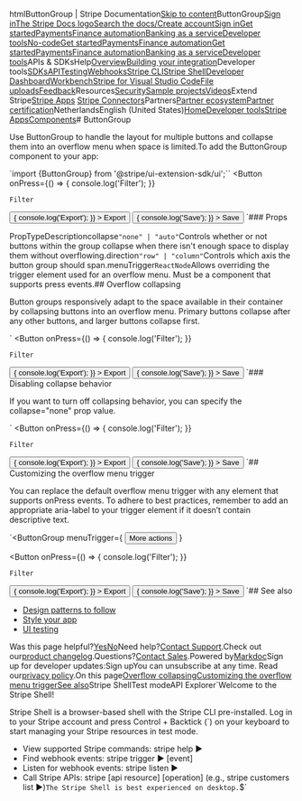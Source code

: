 htmlButtonGroup | Stripe Documentation[Skip to content](#main-content)ButtonGroup[Sign in](https://dashboard.stripe.com/login?redirect=https%3A%2F%2Fdocs.stripe.com%2Fstripe-apps%2Fcomponents%2Fbuttongroup)[The Stripe Docs logo](/)[Search the docs/](#)[Create account](https://dashboard.stripe.com/register)[Sign in](https://dashboard.stripe.com/login?redirect=https%3A%2F%2Fdocs.stripe.com%2Fstripe-apps%2Fcomponents%2Fbuttongroup)[Get started](/get-started)[Payments](/payments)[Finance automation](/finance-automation)[Banking as a service](/financial-services)[Developer tools](/development)[No-code](/no-code)[Get started](/get-started)[Payments](/payments)[Finance automation](/finance-automation)[](#)[Get started](/get-started)[Payments](/payments)[Finance automation](/finance-automation)[Banking as a service](/financial-services)[Developer tools](/development)[](#)APIs & SDKsHelp[Overview](/docs/development)[Building your integration](#)Developer tools[SDKs](#)[API](#)[Testing](#)[Webhooks](#)[Stripe CLI](#)[Stripe Shell](#)[Developer Dashboard](#)[Workbench](#)[Stripe for Visual Studio Code](/docs/stripe-vscode)[File uploads](/docs/file-upload)[Feedback](/docs/dev-tools-csat)Resources[Security](#)[Sample projects](#)[Videos](#)Extend Stripe[Stripe Apps](#)
[Stripe Connectors](#)Partners[Partner ecosystem](/docs/partners)[Partner certification](/docs/partners/training-and-certification)NetherlandsEnglish (United States)[](#)[](#)[Home](/docs)[Developer tools](/docs/development)[Stripe Apps](/docs/stripe-apps)[Components](/docs/stripe-apps/components)# ButtonGroup

Use ButtonGroup to handle the layout for multiple buttons and collapse them into an overflow menu when space is limited.To add the ButtonGroup component to your app:

`import {ButtonGroup} from '@stripe/ui-extension-sdk/ui';``<ButtonGroup>
  <Button
    onPress={() => {
      console.log('Filter');
    }}
  >
    Filter
  </Button>
  <Button
    onPress={() => {
      console.log('Export');
    }}
  >
    Export
  </Button>
  <Button type="primary"
    onPress={() => {
      console.log('Save');
    }}
  >
    Save
  </Button>
</ButtonGroup>`### Props

PropTypeDescriptioncollapse`"none" | "auto"`Controls whether or not buttons within the group collapse when there isn't enough space to display them without overflowing.direction`"row" | "column"`Controls which axis the button group should span.menuTrigger`ReactNode`Allows overriding the trigger element used for an overflow menu. Must be a component that supports press events.## Overflow collapsing

Button groups responsively adapt to the space available in their container by collapsing buttons into an overflow menu. Primary buttons collapse after any other buttons, and larger buttons collapse first.

`<ButtonGroup>
  <Button
    onPress={() => {
      console.log('Filter');
    }}
  >
    Filter
  </Button>
  <Button
    onPress={() => {
      console.log('Export');
    }}
  >
    Export
  </Button>
  <Button type="primary"
    onPress={() => {
      console.log('Save');
    }}
  >
    Save
  </Button>
</ButtonGroup>`### Disabling collapse behavior

If you want to turn off collapsing behavior, you can specify the collapse="none" prop value.

`<ButtonGroup collapse="none">
  <Button
    onPress={() => {
      console.log('Filter');
    }}
  >
    Filter
  </Button>
  <Button
    onPress={() => {
      console.log('Export');
    }}
  >
    Export
  </Button>
  <Button type="primary"
    onPress={() => {
      console.log('Save');
    }}
  >
    Save
  </Button>
</ButtonGroup>`## Customizing the overflow menu trigger

You can replace the default overflow menu trigger with any element that supports onPress events. To adhere to best practices, remember to add an appropriate aria-label to your trigger element if it doesn’t contain descriptive text.

`<ButtonGroup
  menuTrigger={
    <Button>More actions</Button>
  }
>
  <Button
    onPress={() => {
      console.log('Filter');
    }}
  >
    Filter
  </Button>
  <Button
    onPress={() => {
      console.log('Export');
    }}
  >
    Export
  </Button>
  <Button
    type="primary"
    onPress={() => {
      console.log('Save');
    }}
  >
    Save
  </Button>
</ButtonGroup>`## See also

- [Design patterns to follow](/stripe-apps/patterns)
- [Style your app](/stripe-apps/style)
- [UI testing](/stripe-apps/ui-testing)

Was this page helpful?[Yes](#)[No](#)Need help?[Contact Support](https://support.stripe.com/).Check out our[product changelog](https://stripe.com/blog/changelog).Questions?[Contact Sales](https://stripe.com/contact/sales).Powered by[Markdoc](https://markdoc.dev)Sign up for developer updates:Sign upYou can unsubscribe at any time. Read our[privacy policy](https://stripe.com/privacy).On this page[Overflow collapsing](#collapse-button-groups)[Customizing the overflow menu trigger](#customizing-overflow-trigger)[See also](#see-also)Stripe ShellTest modeAPI Explorer[](https://stripe.com/docs/stripe-cli#install)`Welcome to the Stripe Shell!

Stripe Shell is a browser-based shell with the Stripe CLI pre-installed. Log in to your
Stripe account and press Control + Backtick (`) on your keyboard to start managing your Stripe
resources in test mode.

- View supported Stripe commands: stripe help ▶️
- Find webhook events: stripe trigger ▶️ [event]
- Listen for webhook events: stripe listen ▶
- Call Stripe APIs: stripe [api resource] [operation] (e.g., stripe customers list ▶️)`The Stripe Shell is best experienced on desktop.`$`